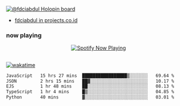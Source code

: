 [![@fdciabdul Holopin board](https://holopin.io/api/user/board?user=fdciabdul)](https://holopin.io/@fdciabdul)

- [fdciabdul in projects.co.id](https://projects.co.id/public/browse_users/view/496e26/fdciabdul)

### now playing 

<p align="center">
  <a href="https://open.spotify.com/user/31ljmyymhthokwewwcd6dsdmvprm" target="_blank"><img src="https://novatorem-psi-rosy.vercel.app/api/spotify" alt="Spotify Now Playing"/></a>
</p>

##

[![wakatime](https://wakatime.com/badge/user/87646243-158a-4241-a3cb-668e1fa2dbb8.svg)](https://wakatime.com/@87646243-158a-4241-a3cb-668e1fa2dbb8)
<!--START_SECTION:waka-->

```txt
JavaScript   15 hrs 27 mins  █████████████████▒░░░░░░░   69.64 %
JSON         2 hrs 15 mins   ██▓░░░░░░░░░░░░░░░░░░░░░░   10.17 %
EJS          1 hr 48 mins    ██░░░░░░░░░░░░░░░░░░░░░░░   08.13 %
TypeScript   1 hr 4 mins     █▒░░░░░░░░░░░░░░░░░░░░░░░   04.85 %
Python       40 mins         ▓░░░░░░░░░░░░░░░░░░░░░░░░   03.01 %
```

<!--END_SECTION:waka-->
